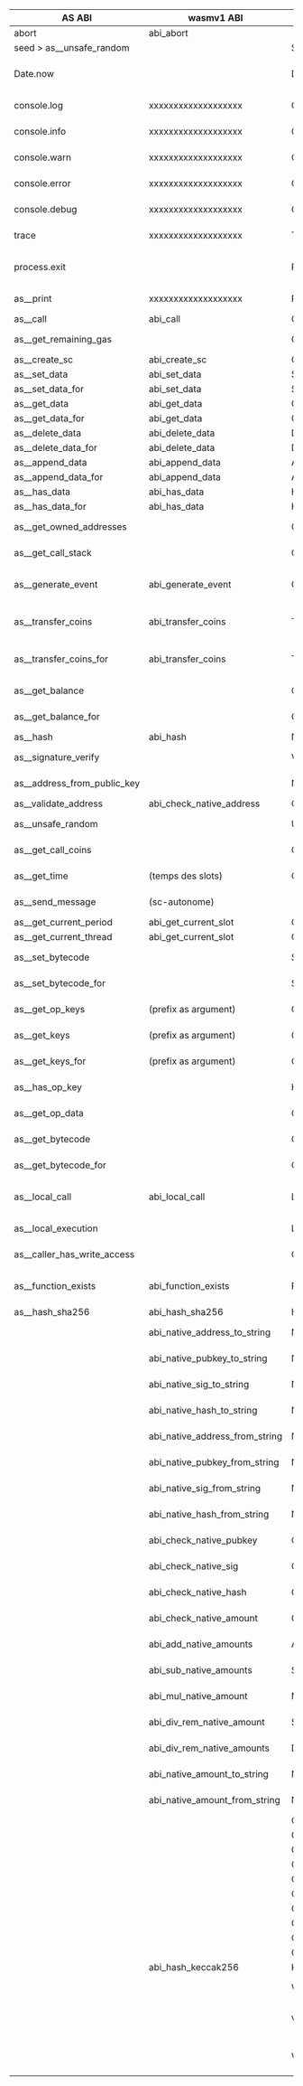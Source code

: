 | AS ABI                      | wasmv1 ABI                     | proto                               | comment             | Status              |
| --------------------------- | ------------------------------ | ----------------------------------- | ------------------- | ------------------- |
| abort                       | abi_abort                      |                                     |                     | Done                |
| seed   > as__unsafe_random  |                                | SeedResult                          |                     | TODO                |
| Date.now                    |                                | DateNowResult                       |                     | TODO (Testnet 25)   |
| console.log                 |      xxxxxxxxxxxxxxxxxxx       | ConsolePutResult                    |                     | Don't implement     |
| console.info                |      xxxxxxxxxxxxxxxxxxx       | ConsolePutResult                    |                     | Don't implement     |
| console.warn                |      xxxxxxxxxxxxxxxxxxx       | ConsolePutResult                    |                     | Don't implement     |
| console.error               |      xxxxxxxxxxxxxxxxxxx       | ConsolePutResult                    |                     | Don't implement     |
| console.debug               |      xxxxxxxxxxxxxxxxxxx       | ConsolePutResult                    |                     | Don't implement     |
| trace                       |      xxxxxxxxxxxxxxxxxxx       | TraceResult                         |                     | Don't implement     |
| process.exit                |                                | ProcessExitResult                   |                     | TODO MAYBE (Test25) |
| as__print                   |      xxxxxxxxxxxxxxxxxxx       | PrintResult                         |                     | Don't implement     |
| as__call                    | abi_call                       | CallResponse                        |                     | Done                |
| as__get_remaining_gas       |                                | GetRemainingGasResult               |                     | TODO (Thomas)       |
| as__create_sc               | abi_create_sc                  | CreateSCResult                      |                     | Done                |
| as__set_data                | abi_set_data                   | SetDataResult                       |                     | Done                |
| as__set_data_for            | abi_set_data                   | SetDataResult                       |                     | Done                |
| as__get_data                | abi_get_data                   | GetDataResult                       |                     | Done                |
| as__get_data_for            | abi_get_data                   | GetDataResult                       |                     | Done                |
| as__delete_data             | abi_delete_data                | DeleteDataResult                    |                     | Done                |
| as__delete_data_for         | abi_delete_data                | DeleteDataResult                    |                     | Done                |
| as__append_data             | abi_append_data                | AppendDataResult                    |                     | Done                |
| as__append_data_for         | abi_append_data                | AppendDataResult                    |                     | Done                |
| as__has_data                | abi_has_data                   | HasDataResult                       |                     | Done                |
| as__has_data_for            | abi_has_data                   | HasDataResult                       |                     | Done                |
| as__get_owned_addresses     |                                | GetOwnedAddressesResult             |                     | TODO (Thomas)       |
| as__get_call_stack          |                                | GetCallStackResult                  |                     | TODO (Thomas)       |
| as__generate_event          | abi_generate_event             | GenerateEventResult                 | working need update | Done                |
| as__transfer_coins          | abi_transfer_coins             | TransferCoinsResult                 | working need update | Done                |
| as__transfer_coins_for      | abi_transfer_coins             | TransferCoinsResult                 | working need update | Done                |
| as__get_balance             |                                | GetBalanceResult                    |                     | TODO (Léo)          |
| as__get_balance_for         |                                | GetBalanceResult                    |                     | TODO (Léo)          |
| as__hash                    | abi_hash                       | NativeHashResult                    |                     | Done                |
| as__signature_verify        |                                | VerifyNativeSigResult               |                     | TODO (Thomas)       |
| as__address_from_public_key |                                | NativeAddressFromNativePubKeyResult |                     | TODO (Thomas)       |
| as__validate_address        | abi_check_native_address       | CheckNativeAddressResult            |                     | Done                |
| as__unsafe_random           |                                | UnsafeRandomResult                  |                     | TODO (Thomas)       |
| as__get_call_coins          |                                | GetCallCoinsResult                  |                     | TODO (Thomas)       |
| as__get_time                |  (temps des slots)             | GetNativeTimeResult                 |                     | TODO (Thomas)       |
| as__send_message            |  (sc-autonome)                 |                                     |                     | TODO (Thomas)       |
| as__get_current_period      | abi_get_current_slot           | GetCurrentSlotResult                |                     | Done                |
| as__get_current_thread      | abi_get_current_slot           | GetCurrentSlotResult                |                     | Done                |
| as__set_bytecode            |                                | SetBytecodeResult                   |                     | TODO (Léo)          |
| as__set_bytecode_for        |                                | SetBytecodeForResult                |                     | TODO (Léo)          |
| as__get_op_keys             | (prefix as argument)           | GetOpKeysResult                     |                     | TODO (Léo)          |
| as__get_keys                | (prefix as argument)           | GetKeysResult                       |                     | TODO (Léo)          |
| as__get_keys_for            | (prefix as argument)           | GetKeysForResult                    |                     | TODO (Léo)          |
| as__has_op_key              |                                | HasOpKeyResult                      |                     | TODO (Léo)          |
| as__get_op_data             |                                | GetOpDataResult                     |                     | TODO (Léo)          |
| as__get_bytecode            |                                | GetBytecodeResult                   |                     | TODO (Léo)          |
| as__get_bytecode_for        |                                | GetBytecodeForResult                |                     | TODO (Léo)          |
| as__local_call              | abi_local_call                 | LocalCallResponse                   | working need update | Done                |
| as__local_execution         |                                | LocalExecutionResponse              |                     | TODO (Thomas)       |
| as__caller_has_write_access |                                | CallerHasWriteAccessResult          |                     | TODO (Thomas)       |
| as__function_exists         | abi_function_exists            | FunctionExistsResult                | working need update | Done                |
| as__hash_sha256             | abi_hash_sha256                | HashSha256Result                    |                     | Done                |
|                             | abi_native_address_to_string   | NativeAddressToStringResult         |                     | Done (JF todo Test) |
|                             | abi_native_pubkey_to_string    | NativePubKeyToStringResult          |                     | Done (JF todo Test) |
|                             | abi_native_sig_to_string       | NativeSigToStringResult             |                     | Done (JF todo Test) |
|                             | abi_native_hash_to_string      | NativeHashToStringResult            |                     | Done (JF todo Test) |
|                             | abi_native_address_from_string | NativeAddressFromStringResult       |                     | Done (JF todo Test) |
|                             | abi_native_pubkey_from_string  | NativePubKeyFromStringResult        |                     | Done (JF todo Test) |
|                             | abi_native_sig_from_string     | NativeSigFromStringResult           |                     | Done (JF todo Test) |
|                             | abi_native_hash_from_string    | NativeHashFromStringResult          |                     | Done (JF todo Test) |
|                             | abi_check_native_pubkey        | CheckNativePubKeyResult             |                     | Done (JF todo Test) |
|                             | abi_check_native_sig           | CheckNativeSigResult                |                     | Done (JF todo Test) |
|                             | abi_check_native_hash          | CheckNativeHashResult               |                     | Done (JF todo Test) |
|                             | abi_check_native_amount        | CheckNativeAmountResult             |                     | Done (JF todo Test) |
|                             | abi_add_native_amounts         | AddNativeAmountsResult              |                     | Done (JF todo Test) |
|                             | abi_sub_native_amounts         | SubNativeAmountsResult              |                     | Done (JF todo Test) |
|                             | abi_mul_native_amount          | MulNativeAmountResult               |                     | Done (JF todo Test)  |
|                             | abi_div_rem_native_amount      | ScalarDivRemNativeAmountResult      |                     | Done (JF todo Test)  |
|                             | abi_div_rem_native_amounts     | DivRemNativeAmountResult            |                     | Done (JF todo Test)  |
|                             | abi_native_amount_to_string    | NativeAmountToStringResult          |                     | Done (JF todo Test)  |
|                             | abi_native_amount_from_string  | NativeAmountFromStringResult        |                     | Done (JF todo Test)  |
|                             |                                | CheckedAddNativeTimeResult          |                     |                     |
|                             |                                | CheckedSubNativeTimeResult          |                     |                     |
|                             |                                | CheckedMulNativeTimeResult          |                     |                     |
|                             |                                | CheckedScalarDivRemNativeTimeResult |                     |                     |
|                             |                                | CheckedDivRemNativeTimeResult       |                     |                     |
|                             |                                | CompareNativeTimeResult             |                     |                     |
|                             |                                | CompareNativeAddressResult          |                     |                     |
|                             |                                | CompareNativePubKeyResult           |                     |                     |
|                             |                                | CompareNativeSigResult              |                     |                     |
|                             |                                | CompareNativeAmountResult           |                     |                     |
|                             | abi_hash_keccak256             | Keccak256Result                     |                     | Done                |
|                             |                                | VerifyEvmSigResult                  |                     | TODO (Thomas)       |
|                             |                                | VerifyBlsSingleSigResult            |                     | TODO (Testnet 25)   |
|                             |                                | VerifyBlsMultiSigResult             |                     | TODO (Testnet 25)   |
